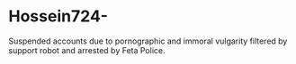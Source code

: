 # Hossein724-
Suspended accounts due to pornographic and immoral vulgarity filtered by support robot and arrested by Feta Police.
